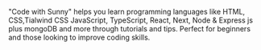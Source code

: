 "Code with Sunny" helps you learn programming languages like HTML, CSS,Tialwind CSS JavaScript, TypeScript, React, Next, Node & Express js plus mongoDB and more through tutorials and tips. Perfect for beginners and those looking to improve coding skills.
<!--
**Sunny-Janjua/sunny-janjua** is a ✨ _special_ ✨ repository because its `README.md` (this file) appears on your GitHub profile.

Here are some ideas to get you started:

- 🔭 I’m currently working on ...
- 🌱 I’m currently learning ...
- 👯 I’m looking to collaborate on ...
- 🤔 I’m looking for help with ...
- 💬 Ask me about ...
- 📫 How to reach me: ...
- 😄 Pronouns: ...
- ⚡ Fun fact: ...
-->
